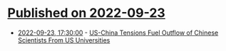# [Published on 2022-09-23](index.md)

* [2022-09-23, 17:30:00](https://news.slashdot.org/story/22/09/23/1730238/us-china-tensions-fuel-outflow-of-chinese-scientists-from-us-universities?utm_source=rss1.0mainlinkanon&utm_medium=feed) - [US-China Tensions Fuel Outflow of Chinese Scientists From US Universities](https://news.slashdot.org/story/22/09/23/1730238/us-china-tensions-fuel-outflow-of-chinese-scientists-from-us-universities?utm_source=rss1.0mainlinkanon&utm_medium=feed)
